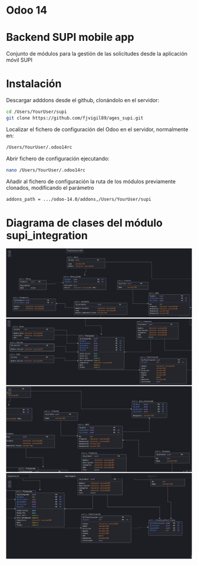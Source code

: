 # Odoo 14
# Backend SUPI mobile app

Conjunto de módulos para la gestión de las solicitudes desde la aplicación móvil SUPI

# Instalación

Descargar adddons desde el github, clonándolo en el servidor:


```bash
cd /Users/YourUser/supi
git clone https://github.com/fjvigil89/ages_supi.git
```

Localizar el fichero de configuración del Odoo en el servidor, normalmente en:

```bash
/Users/YourUser/.odoo14rc
```

Abrir fichero de configuración ejecutando:

```bash
nano /Users/YourUser/.odoo14rc
```

Añadir al fichero de configuración la ruta de los módulos previamente clonados, modificando el parámetro 

```bash
addons_path = .../odoo-14.0/addons,/Users/YourUser/supi
```

# Diagrama de clases del módulo supi_integration


![Image text](https://github.com/fjvigil89/ages_supi/blob/master/supi_docs/DER/diagrama1.png)
![Image text](https://github.com/fjvigil89/ages_supi/blob/master/supi_docs/DER/diagrama2.png)
![Image text](https://github.com/fjvigil89/ages_supi/blob/master/supi_docs/DER/diagrama3.png)
![Image text](https://github.com/fjvigil89/ages_supi/blob/master/supi_docs/DER/diagrama4.png)